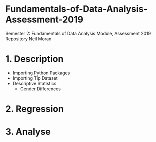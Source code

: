 # Fundamentals-of-Data-Analysis-Assessment-2019
Semester 2: Fundamentals of Data Analysis Module, Assessment 2019 Repository
Neil Moran

# 1. Description

   * Importing Python Packages
   * Importing Tip Dataset 
   * Descriptive Statistics 
     * Gender Differences



# 2. Regression



# 3. Analyse

